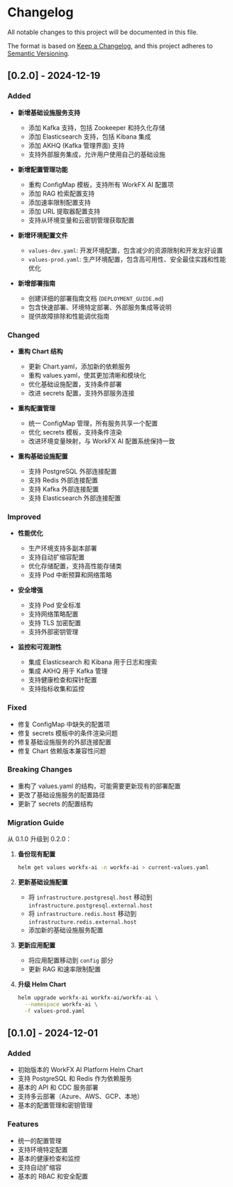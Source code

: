 # Changelog

All notable changes to this project will be documented in this file.

The format is based on [Keep a Changelog](https://keepachangelog.com/en/1.0.0/),
and this project adheres to [Semantic Versioning](https://semver.org/spec/v2.0.0.html).

## [0.2.0] - 2024-12-19

### Added
- **新增基础设施服务支持**
  - 添加 Kafka 支持，包括 Zookeeper 和持久化存储
  - 添加 Elasticsearch 支持，包括 Kibana 集成
  - 添加 AKHQ (Kafka 管理界面) 支持
  - 支持外部服务集成，允许用户使用自己的基础设施

- **新增配置管理功能**
  - 重构 ConfigMap 模板，支持所有 WorkFX AI 配置项
  - 添加 RAG 检索配置支持
  - 添加速率限制配置支持
  - 添加 URL 提取器配置支持
  - 支持从环境变量和云密钥管理获取配置

- **新增环境配置文件**
  - `values-dev.yaml`: 开发环境配置，包含减少的资源限制和开发友好设置
  - `values-prod.yaml`: 生产环境配置，包含高可用性、安全最佳实践和性能优化

- **新增部署指南**
  - 创建详细的部署指南文档 (`DEPLOYMENT_GUIDE.md`)
  - 包含快速部署、环境特定部署、外部服务集成等说明
  - 提供故障排除和性能调优指南

### Changed
- **重构 Chart 结构**
  - 更新 Chart.yaml，添加新的依赖服务
  - 重构 values.yaml，使其更加清晰和模块化
  - 优化基础设施配置，支持条件部署
  - 改进 secrets 配置，支持外部服务连接

- **重构配置管理**
  - 统一 ConfigMap 管理，所有服务共享一个配置
  - 优化 secrets 模板，支持条件渲染
  - 改进环境变量映射，与 WorkFX AI 配置系统保持一致

- **重构基础设施配置**
  - 支持 PostgreSQL 外部连接配置
  - 支持 Redis 外部连接配置
  - 支持 Kafka 外部连接配置
  - 支持 Elasticsearch 外部连接配置

### Improved
- **性能优化**
  - 生产环境支持多副本部署
  - 支持自动扩缩容配置
  - 优化存储配置，支持高性能存储类
  - 支持 Pod 中断预算和网络策略

- **安全增强**
  - 支持 Pod 安全标准
  - 支持网络策略配置
  - 支持 TLS 加密配置
  - 支持外部密钥管理

- **监控和可观测性**
  - 集成 Elasticsearch 和 Kibana 用于日志和搜索
  - 集成 AKHQ 用于 Kafka 管理
  - 支持健康检查和探针配置
  - 支持指标收集和监控

### Fixed
- 修复 ConfigMap 中缺失的配置项
- 修复 secrets 模板中的条件渲染问题
- 修复基础设施服务的外部连接配置
- 修复 Chart 依赖版本兼容性问题

### Breaking Changes
- 重构了 values.yaml 的结构，可能需要更新现有的部署配置
- 更改了基础设施服务的配置路径
- 更新了 secrets 的配置结构

### Migration Guide
从 0.1.0 升级到 0.2.0：

1. **备份现有配置**
   ```bash
   helm get values workfx-ai -n workfx-ai > current-values.yaml
   ```

2. **更新基础设施配置**
   - 将 `infrastructure.postgresql.host` 移动到 `infrastructure.postgresql.external.host`
   - 将 `infrastructure.redis.host` 移动到 `infrastructure.redis.external.host`
   - 添加新的基础设施服务配置

3. **更新应用配置**
   - 将应用配置移动到 `config` 部分
   - 更新 RAG 和速率限制配置

4. **升级 Helm Chart**
   ```bash
   helm upgrade workfx-ai workfx-ai/workfx-ai \
     --namespace workfx-ai \
     -f values-prod.yaml
   ```

## [0.1.0] - 2024-12-01

### Added
- 初始版本的 WorkFX AI Platform Helm Chart
- 支持 PostgreSQL 和 Redis 作为依赖服务
- 基本的 API 和 CDC 服务部署
- 支持多云部署（Azure、AWS、GCP、本地）
- 基本的配置管理和密钥管理

### Features
- 统一的配置管理
- 支持环境特定配置
- 基本的健康检查和监控
- 支持自动扩缩容
- 基本的 RBAC 和安全配置

